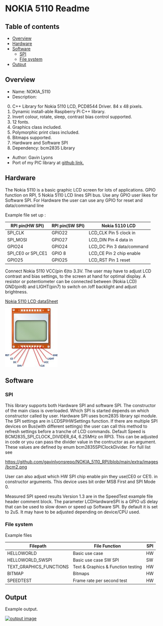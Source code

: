 # NOKIA 5110 Readme

## Table of contents

  * [Overview](#overview)
  * [Hardware](#hardware)
  * [Software](#software)
    * [SPI](#spi)
    * [File system](#file-system)
  * [Output](#output)

## Overview

* Name: NOKIA_5110
* Description:

0. C++ Library for Nokia 5110 LCD, PCD8544 Driver. 84 x 48 pixels.
1. Dynamic install-able Raspberry Pi C++ library.
2. Invert colour, rotate, sleep, contrast bias control supported.
3. 12 fonts.
4. Graphics class included.
5. Polymorphic print class included.
6. Bitmaps supported.
7. Hardware and Software SPI
8. Dependency: bcm2835 Library

* Author: Gavin Lyons
* Port of my PIC library at [github link.](https://github.com/gavinlyonsrepo/pic_18F47K42_projects)


## Hardware

The Nokia 5110 is a basic graphic LCD screen for lots of applications.
GPIO function on RPI, 5 Nokia 5110 LCD lines SPI bus. Use any GPIO user likes for Software SPI.
For Hardware the user can use any GPIO for reset and data/command line

Example file set up :

| RPI pin(HW SPI) | RPI pin(SW SPI)| Nokia 5110 LCD |
| ------ | ------ | ------ |
| SPI_CLK | GPIO22 | LCD_CLK Pin 5 clock in |
| SPI_MOSI | GPIO27 | LCD_DIN Pin 4 data in |
| GPIO24 | GPIO24 | LCD_DC Pin 3 data/command|
| SPI_CE0 or SPI_CE1 | GPIO 8 | LCD_CE Pin 2 chip enable |
| GPIO25 | GPIO25 | LCD_RST Pin 1 reset|

Connect Nokia 5110 VCC(pin 6)to 3.3V.
The user may have to adjust LCD contrast and bias settings,
to the screen at hand for optimal display.
A resistor or potentiometer can be connected between (Nokia LCD)
GND(pin8) and LIGHT(pin7) to switch on /off backlight and adjust brightness.

[Nokia 5110 LCD dataSheet ](https://www.sparkfun.com/datasheets/LCD/Monochrome/Nokia5110.pdf)

[![ image nokia ](https://github.com/gavinlyonsrepo/pic_16F1619_projects/blob/master/images/NOKIA2.jpg)](https://github.com/gavinlyonsrepo/pic_16F1619_projects/blob/master/images/NOKIA2.jpg)

## Software

### SPI

This library supports both Hardware SPI and software SPI.
The constructor of the main class is overloaded. 
Which SPI is started depends on which constructor called by user.
Hardware SPI uses bcm2835 library spi module.
The SPI settings are in LCDSPIHWSettings function.
If there are multiple SPI devices on Bus(with different settings) the user can call this method 
to refresh settings before a tranche of LCD commands.
Default Speed is BCM2835_SPI_CLOCK_DIVIDER_64,
6.25MHz on RPI3. This can be adjusted in code or you can pass
the divider value in the contructor as an argument. These values are
defined by enum bcm2835SPIClockDivider. For full list see

https://github.com/gavinlyonsrepo/NOKIA_5110_RPI/blob/main/extra/images/bcm2.png

User can also adjust which HW SPI chip enable pin they use(CE0 or CE1).
in constructor arguments. This device uses bit order MSB First and SPI Mode 0.

Measured SPI speed results Version 1.3 are in the SpeedTest example file header comment block.
The parameter LCDHardwareSPI is a GPIO uS delay that
can be used to slow down or speed up Software SPI.
By default it is set to 2uS. It may have to be adjusted depending on device/CPU used.

### File system

Example files 

| Filepath | File Function | SPI |
| ---- | ---- | ---- |
| HELLOWORLD | Basic use case | HW |
| HELLOWORLD_SWSPI | Basic use case SW SPI | SW |
| TEXT_GRAPHICS_FUNCTIONS | Text & Graphics & Function testing | HW |
| BITMAP | Bitmaps | HW |
| SPEEDTEST | Frame rate per second test | HW |


## Output

Example output.

[![output image](https://github.com/gavinlyonsrepo/pic_18F47K42_projects/blob/master/images/nokiagraph1.jpg)](https://github.com/gavinlyonsrepo/pic_18F47K42_projects/blob/master/images/nokiagraph1.jpg)
